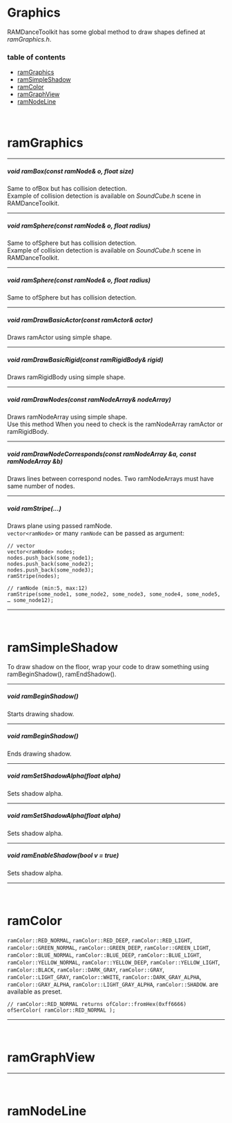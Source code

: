 
# Graphics

RAMDanceToolkit has some global method to draw shapes defined at _ramGraphics.h_.


### table of contents

- [ramGraphics](#wiki-ramGraphics)
- [ramSimpleShadow](#wiki-ramNodeArray)
- [ramColor](#wiki-ramNode)
- [ramGraphView](#wiki-ramActorManager)
- [ramNodeLine](#wiki-ramNodeLine)


<br>


<h1 id="wiki-ramGraphics">ramGraphics</h1>

---

##### void ramBox(const ramNode& o, float size)

Same to ofBox but has collision detection.  
Example of collision detection is available on _SoundCube.h_ scene in RAMDanceToolkit.

---

##### void ramSphere(const ramNode& o, float radius)

Same to ofSphere but has collision detection.  
Example of collision detection is available on _SoundCube.h_ scene in RAMDanceToolkit.

---

##### void ramSphere(const ramNode& o, float radius)

Same to ofSphere but has collision detection.

---

##### void ramDrawBasicActor(const ramActor& actor)

Draws ramActor using simple shape.

---

##### void ramDrawBasicRigid(const ramRigidBody& rigid)

Draws ramRigidBody using simple shape.

----

##### void ramDrawNodes(const ramNodeArray& nodeArray)

Draws ramNodeArray using simple shape.  
Use this method When you need to check is the ramNodeArray ramActor or ramRigidBody.

----

##### void ramDrawNodeCorresponds(const ramNodeArray &a, const ramNodeArray &b)

Draws lines between correspond nodes. Two ramNodeArrays must have same number of nodes.

----

##### void ramStripe(...)

Draws plane using passed ramNode.  
`vector<ramNode>` or many `ramNode` can be passed as argument:
	
	// vector
	vector<ramNode> nodes;
	nodes.push_back(some_node1);
	nodes.push_back(some_node2);
	nodes.push_back(some_node3);
	ramStripe(nodes);
	
	// ramNode (min:5, max:12)
	ramStripe(some_node1, some_node2, some_node3, some_node4, some_node5, … some_node12);


---

<br>


<h1 id="wiki-ramSimpleShadow">ramSimpleShadow</h1>

To draw shadow on the floor, wrap your code to draw something using ramBeginShadow(), ramEndShadow().

---

##### void ramBeginShadow()

Starts drawing shadow.

---

##### void ramBeginShadow()

Ends drawing shadow.

---

##### void ramSetShadowAlpha(float alpha)

Sets shadow alpha.

---

##### void ramSetShadowAlpha(float alpha)

Sets shadow alpha.

---

##### void ramEnableShadow(bool v = true)

Sets shadow alpha.



---

<br>


<h1 id="wiki-ramColor">ramColor</h1>


`ramColor::RED_NORMAL`,
`ramColor::RED_DEEP`,
`ramColor::RED_LIGHT`,
`ramColor::GREEN_NORMAL`,
`ramColor::GREEN_DEEP`,
`ramColor::GREEN_LIGHT`,
`ramColor::BLUE_NORMAL`,
`ramColor::BLUE_DEEP`,
`ramColor::BLUE_LIGHT`,
`ramColor::YELLOW_NORMAL`,
`ramColor::YELLOW_DEEP`,
`ramColor::YELLOW_LIGHT`,
`ramColor::BLACK`,
`ramColor::DARK_GRAY`,
`ramColor::GRAY`,
`ramColor::LIGHT_GRAY`,
`ramColor::WHITE`,
`ramColor::DARK_GRAY_ALPHA`,
`ramColor::GRAY_ALPHA`,
`ramColor::LIGHT_GRAY_ALPHA`,
`ramColor::SHADOW`.
are available as preset. 
	
	// ramColor::RED_NORMAL returns ofColor::fromHex(0xff6666)
	ofSerColor( ramColor::RED_NORMAL );

---

<br>


<h1 id="wiki-ramGraphView">ramGraphView</h1>


---

<br>


<h1 id="wiki-ramNodeLine">ramNodeLine</h1>


